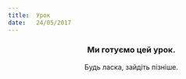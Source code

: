```yaml
---
title:  Урок
date:   24/05/2017
---
```


### <center>Ми готуємо цей урок.</center>
<center>Будь ласка, зайдіть пізніше.</center>